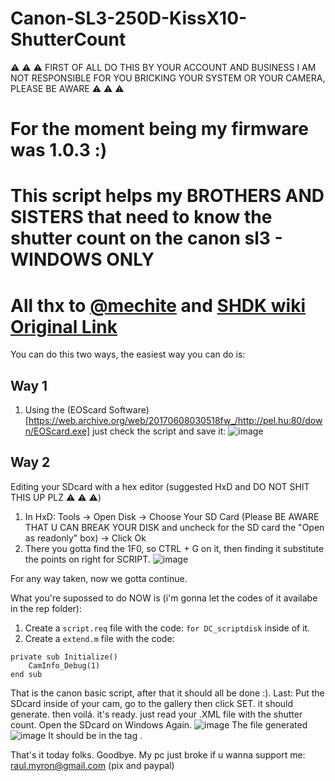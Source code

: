 # Canon-SL3-250D-KissX10-ShutterCount

⚠️ ⚠️ ⚠️ FIRST OF ALL DO THIS BY YOUR ACCOUNT AND BUSINESS I AM NOT RESPONSIBLE FOR YOU BRICKING YOUR SYSTEM OR YOUR CAMERA, PLEASE BE AWARE ⚠️ ⚠️ ⚠️ 

# For the moment being my firmware was 1.0.3 :)

# This script helps my BROTHERS AND SISTERS that need to know the shutter count on the canon sl3 - WINDOWS ONLY

# All thx to [@mechite](github.com/Mechite) and  [SHDK wiki Original Link](https://chdk.fandom.com/wiki/Canon_Basic/Card_Setup)

You can do this two ways, the easiest way you can do is:

## Way 1
1. Using the (EOScard Software)[https://web.archive.org/web/20170608030518fw_/http://pel.hu:80/down/EOScard.exe] just check the script and save it:
![image](https://github.com/RaulMyron/Canon-SL3-250D-ShutterCount/assets/39887348/abed0289-6e81-476c-b3ba-bddf16e4848a)
## Way 2
Editing your SDcard with a hex editor (suggested HxD and DO NOT SHIT THIS UP PLZ ⚠️ ⚠️ ⚠️)
1. In HxD: Tools -> Open Disk -> Choose Your SD Card (Please BE AWARE THAT U CAN BREAK YOUR DISK and uncheck for the SD card the "Open as readonly" box) -> Click Ok
2. There you gotta find the 1F0, so CTRL + G on it, then finding it substitute the points on right for SCRIPT.
![image](https://github.com/RaulMyron/Canon-SL3-250D-ShutterCount/assets/39887348/6a00f86c-a517-4685-ad8f-4d2f7c182971)

For any way taken, now we gotta continue.

What you're supossed to do NOW is (i'm gonna let the codes of it availabe in the rep folder):
1. Create a ```script.req``` file with the code:
```for DC_scriptdisk```
inside of it.
2. Create a ```extend.m``` file with the code:
```
private sub Initialize()
    CamInfo_Debug(1)
end sub
```
That is the canon basic script, after that it should all be done :).
Last: Put the SDcard inside of your cam, go to the gallery then click SET. it should generate. then voilá. it's ready. just read your .XML file with the shutter count. Open the SDcard on Windows Again.
![image](https://github.com/RaulMyron/Canon-SL3-250D-ShutterCount/assets/39887348/86247ede-46dc-4213-9386-481e4539561f)
The file generated
![image](https://github.com/RaulMyron/Canon-SL3-250D-ShutterCount/assets/39887348/1252ac0e-1b9d-4e68-8b43-564f35afacf3)
It should be in the tag <TotalShutter></TotalShutter>.

That's it today folks. Goodbye. My pc just broke if u wanna support me: raul.myron@gmail.com (pix and paypal) 








 
